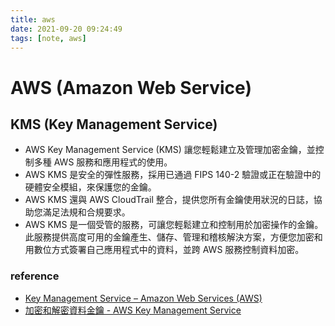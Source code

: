 ```yaml
---
title: aws
date: 2021-09-20 09:24:49
tags: [note, aws]
---
```


# AWS (Amazon Web Service)

## KMS (Key Management Service)
- AWS Key Management Service (KMS) 讓您輕鬆建立及管理加密金鑰，並控制多種 AWS 服務和應用程式的使用。
- AWS KMS 是安全的彈性服務，採用已通過 FIPS 140-2 驗證或正在驗證中的硬體安全模組，來保護您的金鑰。
- AWS KMS 還與 AWS CloudTrail 整合，提供您所有金鑰使用狀況的日誌，協助您滿足法規和合規要求。
- AWS KMS 是一個受管的服務，可讓您輕鬆建立和控制用於加密操作的金鑰。此服務提供高度可用的金鑰產生、儲存、管理和稽核解決方案，方便您加密和用數位方式簽署自己應用程式中的資料，並跨 AWS 服務控制資料加密。
<!--more-->

### reference
- [Key Management Service – Amazon Web Services (AWS)](https://aws.amazon.com/tw/kms/)
- [加密和解密資料金鑰 - AWS Key Management Service](https://docs.aws.amazon.com/zh_tw/kms/latest/developerguide/programming-encryption.html)